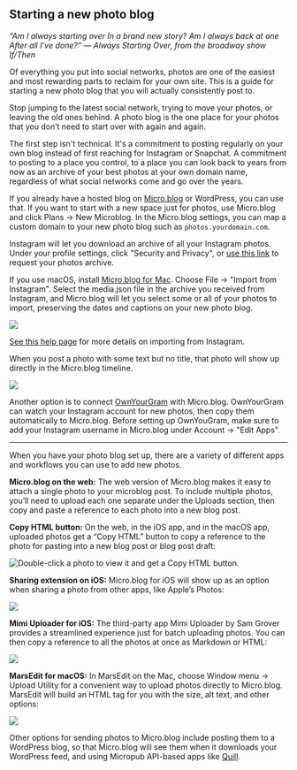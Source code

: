 ## Starting a new photo blog

_“Am I always starting over_
_In a brand new story?_
_Am I always back at one_
_After all I’ve done?”_
_— Always Starting Over, from the broadway show If/Then_

Of everything you put into social networks, photos are one of the easiest and most rewarding parts to reclaim for your own site. This is a guide for starting a new photo blog that you will actually consistently post to.

Stop jumping to the latest social network, trying to move your photos, or leaving the old ones behind. A photo blog is the one place for your photos that you don’t need to start over with again and again.

The first step isn't technical. It's a commitment to posting regularly on your own blog instead of first reaching for Instagram or Snapchat. A commitment to posting to a place you control, to a place you can look back to years from now as an archive of your best photos at your own domain name, regardless of what social networks come and go over the years.

If you already have a hosted blog on [Micro.blog][1] or WordPress, you can use that. If you want to start with a new space just for photos, use Micro.blog and click Plans → New Microblog. In the Micro.blog settings, you can map a custom domain to your new photo blog such as `photos.yourdomain.com`.

Instagram will let you download an archive of all your Instagram photos. Under your profile settings, click "Security and Privacy", or [use this link][2] to request your photos archive.

If you use macOS, install [Micro.blog for Mac][3]. Choose File → "Import from Instagram". Select the media.json file in the archive you received from Instagram, and Micro.blog will let you select some or all of your photos to import, preserving the dates and captions on your new photo blog.

![][image-1]

[See this help page][4] for more details on importing from Instagram.

When you post a photo with some text but no title, that photo will show up directly in the Micro.blog timeline.

![][image-2]

Another option is to connect [OwnYourGram][5] with Micro.blog. OwnYourGram can watch your Instagram account for new photos, then copy them automatically to Micro.blog. Before setting up OwnYouGram, make sure to add your Instagram username in Micro.blog under Account → "Edit Apps".

---- 

When you have your photo blog set up, there are a variety of different apps and workflows you can use to add new photos.

**Micro.blog on the web:** The web version of Micro.blog makes it easy to attach a single photo to your microblog post. To include multiple photos, you’ll need to upload each one separate under the Uploads section, then copy and paste a reference to each photo into a new blog post.

**Copy HTML button:** On the web, in the iOS app, and in the macOS app, uploaded photos get a “Copy HTML” button to copy a reference to the photo for pasting into a new blog post or blog post draft:

![Double-click a photo to view it and get a Copy HTML button.][image-3]

**Sharing extension on iOS:** Micro.blog for iOS will show up as an option when sharing a photo from other apps, like Apple’s Photos:

![][image-4]

**Mimi Uploader for iOS:** The third-party app Mimi Uploader by Sam Grover provides a streamlined experience just for batch uploading photos. You can then copy a reference to all the photos at once as Markdown or HTML:

![][image-5]

**MarsEdit for macOS:** In MarsEdit on the Mac, choose Window menu → Upload Utility for a convenient way to upload photos directly to Micro.blog. MarsEdit will build an HTML tag for you with the size, alt text, and other options:

![][image-6]

Other options for sending photos to Micro.blog include posting them to a WordPress blog, so that Micro.blog will see them when it downloads your WordPress feed, and using Micropub API-based apps like [Quill][6].

[1]:	https://micro.blog/
[2]:	https://www.instagram.com/download/request/
[3]:	http://help.micro.blog/2017/mac-version/
[4]:	http://help.micro.blog/2018/instagram-import/
[5]:	https://micro.blog/
[6]:	https://quill.p3k.io/

[image-1]:	https://book.micro.blog/uploads/2020/bfbbe65f67.png
[image-2]:	https://book.micro.blog/uploads/2020/60fd5bf402.png
[image-3]:	https://book.micro.blog/uploads/2022/b5c0f4ca28.jpg
[image-4]:	https://book.micro.blog/uploads/2022/7e64da8391.png
[image-5]:	https://book.micro.blog/uploads/2020/4075f8370a.png
[image-6]:	https://book.micro.blog/uploads/2022/d35b7cce2d.jpg